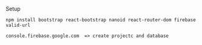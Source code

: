 Setup
    
    npm install bootstrap react-bootstrap nanoid react-router-dom firebase valid-url

    console.firebase.google.com  => create projectc and database